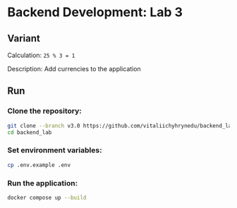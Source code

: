 # Backend Development: Lab 3

## Variant

Calculation: `25 % 3 = 1`

Description: Add currencies to the application

## Run

### Clone the repository:

```sh
git clone --branch v3.0 https://github.com/vitaliichyhrynedu/backend_lab
cd backend_lab
```

### Set environment variables:

```sh
cp .env.example .env
```

### Run the application:

```sh
docker compose up --build
```
